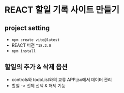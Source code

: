 # REACT 할일 기록 사이트 만들기

## project setting <br/>
- `npm create vite@latest`<br/>
- REACT 버전 `^18.2.0`<br/>
- `npm install`<br/>


## 할일의 추가 & 삭제 옵션  <br/>

- controls와 todoList와의 교류 APP.jsx에서 데이터 관리 <br/>
- 할일 -> 전체 선택 & 해제 기능<br/>


